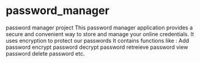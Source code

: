# password_manager
password manager project
This password manager application provides a secure and convenient way to store and manage your online credentials. It uses encryption to protect our passwords 
It contains functions like :
Add password
encrypt password
decrypt password
retreieve password
view password
delete password etc.

